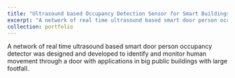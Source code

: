 ```yaml
---
title: "Ultrasound based Occupancy Detection Sensor for Smart Buildings"
excerpt: "A network of real time ultrasound based smart door person occupancy detector was designed and developed to identify and monitor human movement through a door with applications in big public buildings with large footfall.<br/><img src='https://praked.github.io/files/Ultrasound.jpg'>"
collection: portfolio
---
```


A network of real time ultrasound based smart door person occupancy detector was designed and developed to identify and monitor human movement through a door with applications in big public buildings with large footfall.
